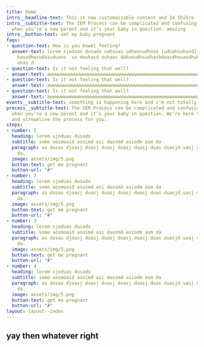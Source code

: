 ```yaml
---
title: Home
intro__headline-text: This is new customaizable content and Im Shikre
intro__subtitle-text: The IEM Process can be complicated and confusing, especially
  when you’re a new parent and it’s your baby in question. amazing
intro__button-text: Get my baby pregnant
faqs:
- question-text: How is you bowel feeling?
  answer-text: lorem sjoduas dusado uahsuas udhaosudhoas [uduahsuhasd](http://google.com)
    hasudhasudasuduaos  sa douhasd ouhaos dahsoudhsudhashdoasdhouasdhuhasd ouhaos
    uhas d
- question-text: Is it not feeling that well?
  answer-text: awwwwwwwwwwwwwwwwwwwwwwwwwwwwwwwwwwwwwwwwwwwwwwwwwwwwwwwwwwwwwwwwwwwwwwwwwwwwwwwwwwwwwwwwwwwwwwwwwwwwwwwwwwwwwwwwwwwwwwwwwwwwwwwwwwwwwwwwwwww
- question-text: Is it not feeling that well?
  answer-text: awwwwwwwwwwwwwwwwwwwwwwwwwwwwwwwwwwwwwwwwwwwwwwwwwwwwwwwwwwwwwwwwwwwwwwwwwwwwwwwwwwwwwwwwwwwwwwwwwwwwwwwwwwwwwwwwwwwwwwwwwwwwwwwwwwwwwwwwwwww
- question-text: Is it not feeling that well?
  answer-text: awwwwwwwwwwwwwwwwwwwwwwwwwwwwwwwwwwwwwwwwwwwwwwwwwwwwwwwwwwwwwwwwwwwwwwwwwwwwwwwwwwwwwwwwwwwwwwwwwwwwwwwwwwwwwwwwwwwwwwwwwwwwwwwwwwwwwwwwwwww
events__subtitle-text: something is happening here and i'm not totally sad about *it*
process__subtitle-text: The IEM Process can be complicated and confusing, especially
  when you’re a new parent and it’s your baby in question. We’re here to simplify
  and streamline the process for you.
steps:
- number: 1
  heading: lorem sjoduas dusado
  subtitle: some aosmoaid asoimd asi daosmd asiodm asm da
  paragraph: as dosau djoasj duasj duasj duasj duasj duas duasjd uasj duasj dusaj
    da.
  image: assets/img/5.png
  button-text: get me pregnant
  button-url: "#"
- number: 2
  heading: lorem sjoduas dusado
  subtitle: some aosmoaid asoimd asi daosmd asiodm asm da
  paragraph: as dosau djoasj duasj duasj duasj duasj duas duasjd uasj duasj dusaj
    da.
  image: assets/img/5.png
  button-text: get me pregnant
  button-url: "#"
- number: 3
  heading: lorem sjoduas dusado
  subtitle: some aosmoaid asoimd asi daosmd asiodm asm da
  paragraph: as dosau djoasj duasj duasj duasj duasj duas duasjd uasj duasj dusaj
    da.
  image: assets/img/5.png
  button-text: get me pregnant
  button-url: "#"
- number: 4
  heading: lorem sjoduas dusado
  subtitle: some aosmoaid asoimd asi daosmd asiodm asm da
  paragraph: as dosau djoasj duasj duasj duasj duasj duas duasjd uasj duasj dusaj
    da.
  image: assets/img/5.png
  button-text: get me pregnant
  button-url: "#"
layout: layout--index
---
```


## yay then whatever right




































<!-- <div class="intro">

	<h1>Aman Srivastava is a freelance graphic designer with a focus on branding, storytelling, and illustration.</h1>

	<h2>Check out <a href="#">his work</a>, learn more <a href="#">about him</a> or <a href="#">high five him</a>.</h2>
</div>

<div class="intro">
	<h1>Check out <a href="#">his work</a>, learn more <a href="#">about him</a> or <a href="#">high five him</a>.</h1>
</div>

</a><a href="#">
	<span>we all do something.</span>
</a>



<a href="#">
	<span>we all do something.</span>
</a>
<a href="#">
	<span>we all do something.</span>
</a>
<a href="#">
	<span>we all do something.</span>
</a>
<a href="#">
	<span>we all do something.</span>
</a>
<a href="#">
	<span>we all do something.</span>
</a>
<a href="#">
	<span>we all do something.</span>
</a>
<a href="#">
	<span>we all do something.</span>
</a>
<a href="#">
	<span>we all do something.</span>
</a>
<a href="#">
	<span>we all do something.</span>
</a> -->
